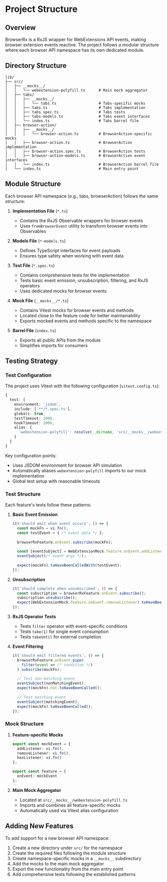 # Project Structure

## Overview

BrowserRx is a RxJS wrapper for WebExtensions API events, making browser extension events reactive. The project follows a modular structure where each browser API namespace has its own dedicated module.

## Directory Structure

```
lib/
├── src/
│   ├── __mocks__/
│   │   └── webextension-polyfill.ts      # Main mock aggregator
│   ├── tabs/
│   │   ├── __mocks__/
│   │   │   └── tabs.ts                   # Tabs-specific mocks
│   │   ├── tabs.ts                       # Tabs implementation
│   │   ├── tabs.spec.ts                  # Tabs tests
│   │   ├── tabs-models.ts                # Tabs event interfaces
│   │   └── index.ts                      # Tabs barrel file
│   ├── browser-action/
│   │   ├── __mocks__/
│   │   │   └── browser-action.ts         # BrowserAction-specific mocks
│   │   ├── browser-action.ts             # BrowserAction implementation
│   │   ├── browser-action.spec.ts        # BrowserAction tests
│   │   ├── browser-action-models.ts      # BrowserAction event interfaces
│   │   └── index.ts                      # BrowserAction barrel file
│   └── index.ts                          # Main entry point
```

## Module Structure

Each browser API namespace (e.g., tabs, browserAction) follows the same structure:

1. **Implementation File** (`*.ts`)
   - Contains the RxJS Observable wrappers for browser events
   - Uses `fromBrowserEvent` utility to transform browser events into Observables

2. **Models File** (`*-models.ts`)
   - Defines TypeScript interfaces for event payloads
   - Ensures type safety when working with event data

3. **Test File** (`*.spec.ts`)
   - Contains comprehensive tests for the implementation
   - Tests basic event emission, unsubscription, filtering, and RxJS operators
   - Uses dedicated mocks for browser events

4. **Mock File** (`__mocks__/*.ts`)
   - Contains Vitest mocks for browser events and methods
   - Located close to the feature code for better maintainability
   - Exports mocked events and methods specific to the namespace

5. **Barrel File** (`index.ts`)
   - Exports all public APIs from the module
   - Simplifies imports for consumers

## Testing Strategy

### Test Configuration

The project uses Vitest with the following configuration (`vitest.config.ts`):
```typescript
{
  test: {
    environment: 'jsdom',
    include: ['**/*.spec.ts'],
    globals: true,
    testTimeout: 1000,
    hookTimeout: 1000,
    alias: {
      'webextension-polyfill': resolve(__dirname, 'src/__mocks__/webextension-polyfill.ts')
    }
  }
}
```

Key configuration points:
- Uses JSDOM environment for browser API simulation
- Automatically aliases `webextension-polyfill` imports to our mock implementation
- Global test setup with reasonable timeouts

### Test Structure

Each feature's tests follow these patterns:

1. **Basic Event Emission**
   ```typescript
   it('should emit when event occurs', () => {
     const mockFn = vi.fn();
     const testEvent = { /* event data */ };
     
     browserRxFeature.onEvent.subscribe(mockFn);
     
     const [eventSubject] = WebExtensionMock.feature.onEvent.addListener.mock.calls[0];
     eventSubject(/* event args */);
     
     expect(mockFn).toHaveBeenCalledWith(testEvent);
   });
   ```

2. **Unsubscription**
   ```typescript
   it('should complete when unsubscribed', () => {
     const subscription = browserRxFeature.onEvent.subscribe();
     subscription.unsubscribe();
     expect(WebExtensionMock.feature.onEvent.removeListener).toHaveBeenCalled();
   });
   ```

3. **RxJS Operator Tests**
   - Tests `filter` operator with event-specific conditions
   - Tests `take(1)` for single event consumption
   - Tests `takeUntil` for external completion

4. **Event Filtering**
   ```typescript
   it('should emit filtered events', () => {
     browserRxFeature.onEvent.pipe(
       filter(event => /* condition */)
     ).subscribe(mockFn);
     
     // Test non-matching event
     eventSubject(nonMatchingEvent);
     expect(mockFn).not.toHaveBeenCalled();
     
     // Test matching event
     eventSubject(matchingEvent);
     expect(mockFn).toHaveBeenCalled();
   });
   ```

### Mock Structure

1. **Feature-specific Mocks**
   ```typescript
   export const mockEvent = {
     addListener: vi.fn(),
     removeListener: vi.fn(),
     hasListener: vi.fn()
   };
   
   export const feature = {
     onEvent: mockEvent
   };
   ```

2. **Main Mock Aggregator**
   - Located at `src/__mocks__/webextension-polyfill.ts`
   - Imports and combines all feature-specific mocks
   - Automatically used via Vitest alias configuration

## Adding New Features

To add support for a new browser API namespace:

1. Create a new directory under `src/` for the namespace
2. Create the required files following the module structure
3. Create namespace-specific mocks in a `__mocks__` subdirectory
4. Add the mocks to the main mock aggregator
5. Export the new functionality from the main entry point
6. Add comprehensive tests following the established patterns 